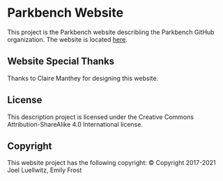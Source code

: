 # Parkbench Website

This project is the Parkbench website describiing the Parkbench GitHub
organization. The website is located [here](https://park-bench.github.io/).

## Website Special Thanks

Thanks to Claire Manthey for designing this website.

## License

This description project is licensed under the Creative Commons
Attribution-ShareAlike 4.0 International license.

## Copyright

This website project has the following copyright:
© Copyright 2017-2021 Joel Luellwitz, Emily Frost